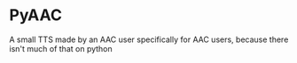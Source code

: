 # PyAAC
A small TTS made by an AAC user specifically for AAC users, because there isn't much of that on python
